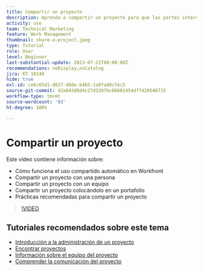 ```yaml
---
title: Compartir un proyecto
description: Aprenda a compartir un proyecto para que las partes interesadas y otras interesadas en el proyecto puedan tener visibilidad del trabajo que se está realizando mediante [!DNL  Workfront].
activity: use
team: Technical Marketing
feature: Work Management
thumbnail: share-a-project.jpeg
type: Tutorial
role: User
level: Beginner
last-substantial-update: 2023-07-21T00:00:00Z
recommendations: noDisplay,noCatalog
jira: KT-10148
hide: true
exl-id: ce6c65d1-d017-4b0e-b4b5-1a0fa40cfec5
source-git-commit: 42a643d6d4c27d3207bc66681454dff420546715
workflow-type: tm+mt
source-wordcount: '93'
ht-degree: 100%

---
```



# Compartir un proyecto

Este vídeo contiene información sobre:

* Cómo funciona el uso compartido automático en Workfront
* Compartir un proyecto con una persona
* Compartir un proyecto con un equipo
* Compartir un proyecto colocándolo en un portafolio
* Prácticas recomendadas para compartir un proyecto

>[!VIDEO](https://video.tv.adobe.com/v/3418904/?quality=12&learn=on)

## Tutoriales recomendados sobre este tema

* [Introducción a la administración de un proyecto](/help/manage-work/projects/getting-started-manage-a-project.md)
* [Encontrar proyectos](/help/manage-work/projects/find-projects.md)
* [Información sobre el equipo del proyecto](/help/manage-work/projects/understand-the-project-team.md)
* [Comprender la comunicación del proyecto](/help/manage-work/projects/understand-project-communication.md)
